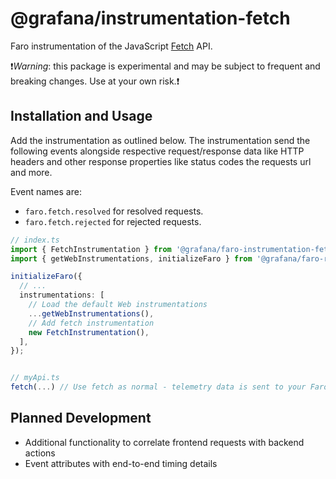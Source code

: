 # @grafana/instrumentation-fetch

Faro instrumentation of the JavaScript [Fetch](https://developer.mozilla.org/en-US/docs/Web/API/Fetch_API) API.

❗️*Warning*: this package is experimental and may be subject to frequent and breaking changes.
Use at your own risk.❗️

## Installation and Usage

Add the instrumentation as outlined below.
The instrumentation send the following events alongside respective request/response data like HTTP
headers and other response properties like status codes the requests url and more.

Event names are:

- `faro.fetch.resolved` for resolved requests.
- `faro.fetch.rejected` for rejected requests.

```ts
// index.ts
import { FetchInstrumentation } from '@grafana/faro-instrumentation-fetch';
import { getWebInstrumentations, initializeFaro } from '@grafana/faro-react';

initializeFaro({
  // ...
  instrumentations: [
    // Load the default Web instrumentations
    ...getWebInstrumentations(),
    // Add fetch instrumentation
    new FetchInstrumentation(),
  ],
});


// myApi.ts
fetch(...) // Use fetch as normal - telemetry data is sent to your Faro endpoint
```

## Planned Development

- Additional functionality to correlate frontend requests with backend actions
- Event attributes with end-to-end timing details

